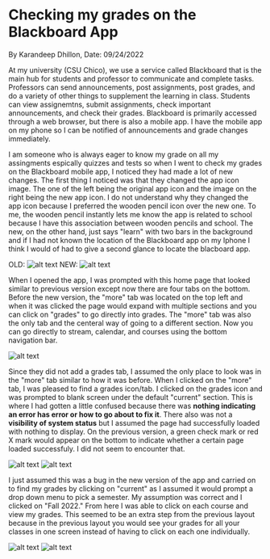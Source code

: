 # Checking my grades on the Blackboard App
By Karandeep Dhillon, Date: 09/24/2022

At my university (CSU Chico), we use a service called Blackboard that is the main hub for students and professor to communicate and complete tasks. Professors can send announcements, post assignments, post grades, and do a variety of other things to supplement the learning in class. Students can view assignemtns, submit assignments, check important announcements, and check their grades. Blackboard is primarily accessed through a web browser, but there is also a mobile app. I have the mobile app on my phone so I can be notified of announcements and grade changes immediately. 

I am someone who is always eager to know my grade on all my assingments espically quizzes and tests so when I went to check my grades on the Blackboard mobile app, I noticed they had made a lot of new changes. The first thing I noticed was that they changed the app icon image. The one of the left being the original app icon and the image on the right being the new app icon. I do not understand why they changed the app icon because I preferred the wooden pencil icon over the new one. To me, the wooden pencil instantly lets me know the app is related to school because I have this association between wooden pencils and school. The new, on the other hand, just says "learn" with two bars in the background and if I had not known the location of the Blackboard app on my Iphone I think I would of had to give a second glance to locate the blacboard app. 
                                  
OLD: ![alt text](../assets/ogicon.png)             NEW: ![alt text](../assets/newicon.png)



When I opened the app, I was prompted with this home page that looked similar to previous version except now there are four tabs on the bottom. Before the new version, the "more" tab was located on the top left and when it was clicked the page would expand with multiple sections and you can click on "grades" to go directly into grades. The "more" tab was also the only tab and the centeral way of going to a different section. Now you can go directly to stream, calendar, and courses using the bottom navigation bar. 

![alt text](../assets/homepage.png)


Since they did not add a grades tab, I assumed the only place to look was in the "more" tab similar to how it was before. When I clicked on the "more" tab, I was pleased to find a grades icon/tab. I clicked on the grades icon and was prompted to blank screen under the default "current" section. This is where I had gotten a little confused because there was **nothing indicating an error has error or how to go about to fix it**. There also was not a **visibility of system status** but I assumed the page had successfully loaded with nothing to display. On the previous version, a green check mark or red X mark would appear on the bottom to indicate whether a certain page loaded successfuly. I did not seem to encounter that. 



![alt text](../assets/moretab.png)                                             ![alt text](../assets/grades.png)



I just assumed this was a bug in the new version of the app and carried on to find my grades by clicking on "current" as I assumed it would prompt a drop down menu to pick a semester. My assumption was correct and I clicked on "Fall 2022." From here I was able to click on each course and view my grades. This seemed to be an extra step from the previous layout because in the previous layout you would see your grades for all your classes in one screen instead of having to click on each one individually. 


![alt text](../assets/dropdown.png)                                            ![alt text](../assets/grades2.png)                                        

